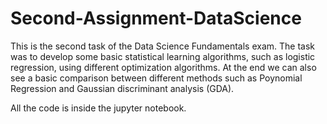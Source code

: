 # Second-Assignment-DataScience

This is the second task of the Data Science Fundamentals exam. The task was to develop some basic statistical learning algorithms, such as logistic regression, using different optimization algorithms. At the end we can also see a basic comparison between different methods such as Poynomial Regression and Gaussian discriminant analysis (GDA).

All the code is inside the jupyter notebook.
